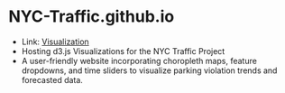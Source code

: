 # NYC-Traffic.github.io
- Link: [Visualization](https://nyc-traffic.github.io/)
- Hosting d3.js Visualizations for the NYC Traffic Project
- A user-friendly website incorporating choropleth maps, feature dropdowns, and time sliders to visualize parking violation trends and forecasted data.
